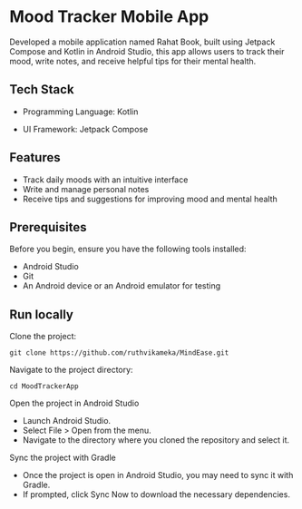 
# Mood Tracker Mobile App

Developed a mobile application named Rahat Book, built using Jetpack Compose and Kotlin in Android Studio, this app allows users to track their mood, write notes, and receive helpful tips for their mental health.




## Tech Stack

- Programming Language: Kotlin

- UI Framework: Jetpack Compose

## Features
- Track daily moods with an intuitive interface
- Write and manage personal notes
- Receive tips and suggestions for improving mood and mental health


## Prerequisites

Before you begin, ensure you have the following tools installed:

- Android Studio
- Git
- An Android device or an Android emulator for testing

## Run locally

Clone the project:

```
git clone https://github.com/ruthvikameka/MindEase.git
```

Navigate to the project directory:
```
cd MoodTrackerApp 
```

Open the project in Android Studio

- Launch Android Studio.
- Select File > Open from the menu.
- Navigate to the directory where you cloned the repository and select it.

Sync the project with Gradle

- Once the project is open in Android Studio, you may need to sync it with Gradle.
- If prompted, click Sync Now to download the necessary dependencies.
